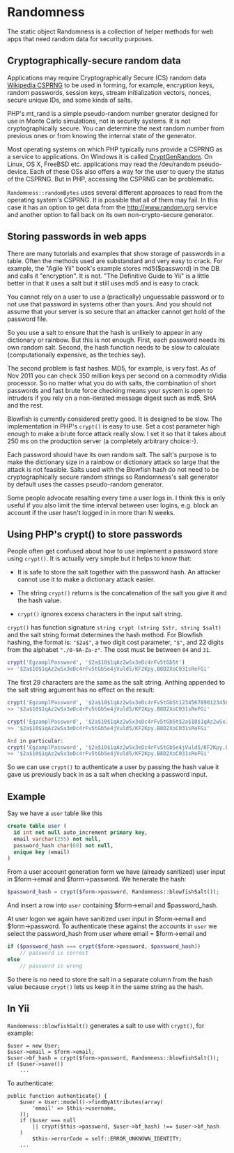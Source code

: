 Randomness
==========

The static object Randomness is a collection of helper methods for web apps that need
random data for security purposes.

Cryptographically-secure random data
------------------------------------

Applications may require Cryptographically Secure (CS) random data
[Wikipedia CSPRNG](http://en.wikipedia.org/wiki/Cryptographically_secure_pseudorandom_number_generator)
to be used in forming, for example, encryption keys, random passwords, session keys,
stream initialization vectors, nonces, secure unique IDs, and some kinds of salts.

PHP's mt_rand is a simple pseudo-random number gnerator designed
for use in Monte Carlo simulations, not in security systems. It is not
cryptographically secure. You can determine the next random
number from previous ones or from knowing the internal state of the generator.

Most operating systems on which PHP typically runs provide a CSPRNG as a service to
applications. On Windows it is called
[CryptGenRandom](http://msdn.microsoft.com/en-us/library/aa379942.aspx).
On Linux, OS X, FreeBSD etc.
applications may read the /dev/random pseudo-device. Each of these OSs also offers a
way for the user to query the status of the CSPRNG. But in PHP, accessing the CSPRNG
can be problematic.

`Randomness::randomBytes` uses several different approaces to read from
the operating system's CSPRNG. It is possible that all of them may fail. In this
case it has an option to get data from the http://www.random.org service and another
option to fall back on its own non-crypto-secure generator.

Storing passwords in web apps
-----------------------------

There are many tutorials and examples that show storage of passwords in a table.
Often the methods used are substandard and very easy to crack. For example, the
"Agile Yii" book's example stores md5($password) in the DB and calls it
"encryption". It is not. "The Definitive Guide to Yii" is a little better in
that it uses a salt but it still uses md5 and is easy to crack.

You cannot rely on a user to use a (practically) unguessable password or to not
use that password in systems other than yours. And you should not assume that
your server is so secure that an attacker cannot get hold of the password file.

So you use a salt to ensure that the hash is unlikely to appear in any
dictionary or rainbow. But this is not enough. First, each password needs its own
random salt. Second, the hash function needs to be slow to calculate (computationally
expensive, as the techies say).

The second problem is fast hashes. MD5, for example, is very fast. As of Nov
2011 you can check 350 million keys per second on a commodity nVidia processor.
So no matter what you do with salts, the combination of short passwords and fast
brute force checking means your system is open to intruders if you rely on a
non-iterated message digest such as md5, SHA and the rest.

Blowfish is currently considered pretty good. It is designed to be slow. The
implementation in PHP's `crypt()` is easy to use. Set a cost parameter high enough
to make a brute force attack really slow. I set it so that it takes about 250 ms
on the production server (a completely arbitrary choice:-).

Each password should have its own random salt. The salt's purpose is to make the
dictionary size in a rainbow or dictionary attack so large that the attack is not
feasible. Salts used with the Blowfish hash do not need to be
cryptographically secure random strings so Randomness's salt generator by default
uses the casses pseudo-random generator.

Some people advocate resalting every time a user logs in. I think this is only
useful if you also limit the time interval between user logins, e.g. block an
account if the user hasn't logged in in more than N weeks.


Using PHP's crypt() to store passwords
--------------------------------------

People often get confused about how to use implement a password store using `crypt()`.
It is actually very simple but it helps to know that:

* It is safe to store the salt together with the password hash. An attacker cannot use
it to make a dictionary attack easier.

* The string `crypt()` returns is the concatenation of the salt you give it and the
hash value.

* `crypt()` ignores excess characters in the input salt string.

`crypt()` has function signature `string crypt (string $str, string $salt)` and the
salt string format determines the hash method. For Blowfish hashing, the format is:
`"$2a$"`, a two digit cost parameter, `"$"`, and 22 digits from the alphabet
`"./0-9A-Za-z"`. The cost must be between `04` and `31`.

```php
crypt('EgzamplPassword', '$2a$10$1qAz2wSx3eDc4rFv5tGb5t')
>> '$2a$10$1qAz2wSx3eDc4rFv5tGb5e4jVuld5/KF2Kpy.B8D2XoC031sReFGi'
```

The first 29 characters are the same as the salt string. Anthing appended to the salt
string argument has no effect on the result:

```php
crypt('EgzamplPassword', '$2a$10$1qAz2wSx3eDc4rFv5tGb5t12345678901234567890')
>> '$2a$10$1qAz2wSx3eDc4rFv5tGb5e4jVuld5/KF2Kpy.B8D2XoC031sReFGi'

crypt('EgzamplPassword', '$2a$10$1qAz2wSx3eDc4rFv5tGb5t$2a$10$1qAz2wSx3eDc4rFv5tGb5t')
>> '$2a$10$1qAz2wSx3eDc4rFv5tGb5e4jVuld5/KF2Kpy.B8D2XoC031sReFGi'

And in particular:
crypt('EgzamplPassword', '$2a$10$1qAz2wSx3eDc4rFv5tGb5e4jVuld5/KF2Kpy.B8D2XoC031sReFGi')
>> '$2a$10$1qAz2wSx3eDc4rFv5tGb5e4jVuld5/KF2Kpy.B8D2XoC031sReFGi'
```

So we can use `crypt()` to authenticate a user by passing the hash value it
gave us previously back in as a salt when checking a password input.

Example
-------

Say we have a `user` table like this

```sql
create table user (
  id int not null auto_increment primary key,
  email varchar(255) not null,
  password_hash char(60) not null,
  unique key (email)
)
```

From a user account generation form we have (already sanitized) user input in
$form->email and $form->password. We henerate the hash:

```php
$password_hash = crypt($form->password, Randomness::blowfishSalt());
```

And insert a row into `user` containing $form->email and $password_hash.

At user logon we again have sanitized user input in $form->email and $form->password.
To authenticate these against the accounts in `user` we select the password_hash from
user where email = $form->email and

```php
if ($password_hash === crypt($form->password, $password_hash))
	// password is correct
else
	// password is wrong
```

So there is no need to store the salt in a separate column from the hash value because
`crypt()` lets us keep it in the same string as the hash.

In Yii
------

`Randomness::blowfishSalt()` generates a salt to use with `crypt()`, for example:

    $user = new User;
    $user->email = $form->email;
    $user->bf_hash = crypt($form->password, Randomness::blowfishSalt());
    if ($user->save())
        ...

To authenticate:

    public function authenticate() {
        $user = User::model()->findByAttributes(array(
            'email' => $this->username,
        ));
        if ($user === null
            || crypt($this->password, $user->bf_hash) !== $user->bf_hash
        )
            $this->errorCode = self::ERROR_UNKNOWN_IDENTITY;
        ...

